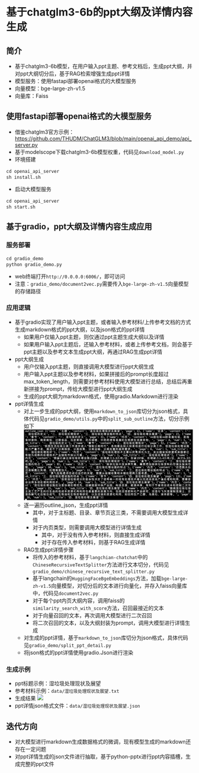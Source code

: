 # 基于chatglm3-6b的ppt大纲及详情内容生成
## 简介
- 基于chatglm3-6b模型，在用户输入ppt主题、参考文档后，生成ppt大纲，并对ppt大纲切分后，基于RAG检索增强生成ppt详情
- 模型服务：使用fastapi部署openai格式的大模型服务
- 向量模型：bge-large-zh-v1.5
- 向量库：Faiss
## 使用fastapi部署openai格式的大模型服务
- 借鉴chatglm3官方示例：https://github.com/THUDM/ChatGLM3/blob/main/openai_api_demo/api_server.py
- 基于modelscope下载chatglm3-6b模型权重，代码见`download_model.py`
- 环境搭建
```
cd openai_api_server
sh install.sh
```
- 启动大模型服务
```
cd openai_api_server
sh start.sh
```
## 基于gradio，ppt大纲及详情内容生成应用
### 服务部署
```
cd gradio_demo
python gradio_demo.py
```
- web终端打开`http://0.0.0.0:6006/`，即可访问
- 注意：`gradio_demo/document2vec.py`需要传入`bge-large-zh-v1.5`向量模型的存储路径
### 应用逻辑
- 基于gradio实现了用户输入ppt主题，或者输入参考材料/上传参考文档的方式生成markdown格式的ppt大纲，以及json格式的ppt详情
  - 如果用户仅输入ppt主题，则仅通过ppt主题生成大纲以及详情
  - 如果用户输入ppt主题后，还输入参考材料，或者上传参考文档，则会基于ppt主题以及参考文本生成ppt大纲，再通过RAG生成ppt详情
- ppt大纲生成
  - 用户仅输入ppt主题，则直接调用大模型进行ppt大纲生成
  - 用户输入ppt主题以及参考材料，如果拼接后的prompt长度超过max_token_length，则需要对参考材料使用大模型进行总结，总结后再重新拼接为prompt，传给大模型进行ppt大纲生成
  - 生成的ppt大纲为markdown格式，使用gradio.Markdown进行渲染
- ppt详情生成
  - 对上一步生成的ppt大纲，使用`markdown_to_json`库切分为json格式，具体代码见`gradio_demo/utils.py`中的`split_sub_outline`方法，切分示例如下
  ![](imgs/WX20240310-201421@2x.png)
  - 逐一遍历outline_json，生成ppt详情
    - 其中，对于主标题、目录、章节页这三类，不需要调用大模型生成详情
    - 对于内页类型，则需要调用大模型进行详情生成
      - 其中，对于没有传入参考材料，则直接生成详情
      - 对于存在传入参考材料，则基于RAG生成详情
  - RAG生成ppt详情步骤
    - 将传入的参考材料，基于`langchian-chatchat`中的`ChineseRecursiveTextSplitter`方法进行文本切分，代码见`gradio_demo/chinese_recursive_text_splitter.py`
    - 基于langchain的`HuggingFaceBgeEmbeddings`方法，加载`bge-large-zh-v1.5`向量模型，对切分后的文本进行向量化，并存入faiss向量库中，代码见`document2vec.py`
    - 对于每个ppt内页大纲内容，调用faiss的`similarity_search_with_score`方法，召回最接近的文本
    - 对于向量召回的文本，再次调用大模型进行二次召回
    - 将二次召回的文本，以及大纲封装为prompt，调用大模型进行详情生成
  - 对生成的ppt详情，基于`markdown_to_json`库切分为json格式，具体代码见`gradio_demo/split_ppt_detail.py`
  - 将json格式的ppt详情使用gradio.Json进行渲染
### 生成示例
- ppt标题示例：湿垃圾处理现状及展望
- 参考材料示例：`data/湿垃圾处理现状及展望.txt`
- 生成结果
 ![](imgs/FireShot-Capture-002-Gradio-0.0.0.0.png)
- ppt详情json格式文件：`data/湿垃圾处理现状及展望.json`
## 迭代方向
- 对大模型进行markdown生成数据格式的微调，现有模型生成的markdown还存在一定问题
- 对ppt详情生成的json文件进行抽取，基于python-pptx进行ppt内容插槽，生成完整的ppt文件
